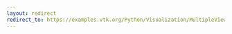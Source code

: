 ```yaml
---
layout: redirect
redirect_to: https://examples.vtk.org/Python/Visualization/MultipleViewports/
---
```

